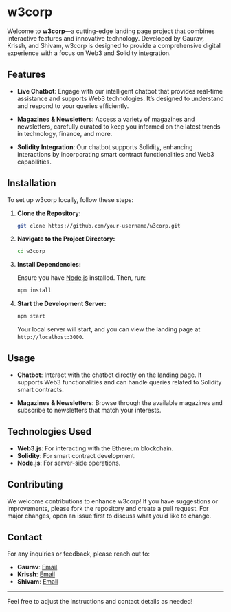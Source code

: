 # w3corp

Welcome to **w3corp**—a cutting-edge landing page project that combines interactive features and innovative technology. Developed by Gaurav, Krissh, and Shivam, w3corp is designed to provide a comprehensive digital experience with a focus on Web3 and Solidity integration.

## Features

- **Live Chatbot**: Engage with our intelligent chatbot that provides real-time assistance and supports Web3 technologies. It’s designed to understand and respond to your queries efficiently.

- **Magazines & Newsletters**: Access a variety of magazines and newsletters, carefully curated to keep you informed on the latest trends in technology, finance, and more.

- **Solidity Integration**: Our chatbot supports Solidity, enhancing interactions by incorporating smart contract functionalities and Web3 capabilities.

## Installation

To set up w3corp locally, follow these steps:

1. **Clone the Repository:**

   ```bash
   git clone https://github.com/your-username/w3corp.git
   ```

2. **Navigate to the Project Directory:**

   ```bash
   cd w3corp
   ```

3. **Install Dependencies:**

   Ensure you have [Node.js](https://nodejs.org/) installed. Then, run:

   ```bash
   npm install
   ```

4. **Start the Development Server:**

   ```bash
   npm start
   ```

   Your local server will start, and you can view the landing page at `http://localhost:3000`.

## Usage

- **Chatbot**: Interact with the chatbot directly on the landing page. It supports Web3 functionalities and can handle queries related to Solidity smart contracts.

- **Magazines & Newsletters**: Browse through the available magazines and subscribe to newsletters that match your interests.

## Technologies Used

- **Web3.js**: For interacting with the Ethereum blockchain.
- **Solidity**: For smart contract development.
- **Node.js**: For server-side operations.

## Contributing

We welcome contributions to enhance w3corp! If you have suggestions or improvements, please fork the repository and create a pull request. For major changes, open an issue first to discuss what you’d like to change.


## Contact

For any inquiries or feedback, please reach out to:

- **Gaurav**: [Email](gmehra161@gmail.com)
- **Krissh**: [Email](krisshdiwedy38@gmail.com)
- **Shivam**: [Email](ss18244646@gmail.com)

---

Feel free to adjust the instructions and contact details as needed!
